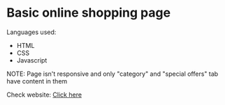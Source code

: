 # Basic online shopping page

Languages used:

  * HTML
  * CSS 
  * Javascript

NOTE: Page isn't responsive and only "category" and "special offers" tab have content in them

Check website: [Click here](https://mani-hash.github.io/basic-online-shopping-page/)